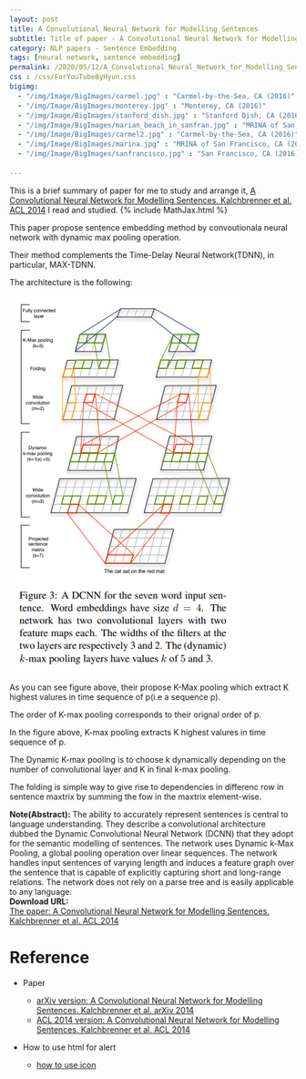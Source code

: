 ```yaml
---
layout: post
title: A Convolutional Neural Network for Modelling Sentences
subtitle: Title of paper - A Convolutional Neural Network for Modelling Sentences
category: NLP papers - Sentence Embedding
tags: [neural network, sentence embedding]
permalink: /2020/05/12/A_Convolutional_Neural_Network_for_Modelling_Sentences/
css : /css/ForYouTubeByHyun.css
bigimg: 
  - "/img/Image/BigImages/carmel.jpg" : "Carmel-by-the-Sea, CA (2016)"
  - "/img/Image/BigImages/monterey.jpg" : "Monterey, CA (2016)"
  - "/img/Image/BigImages/stanford_dish.jpg" : "Stanford Dish, CA (2016)"
  - "/img/Image/BigImages/marian_beach_in_sanfran.jpg" : "MRINA of San Francisco, CA (2016)"
  - "/img/Image/BigImages/carmel2.jpg" : "Carmel-by-the-Sea, CA (2016)"
  - "/img/Image/BigImages/marina.jpg" : "MRINA of San Francisco, CA (2016)"
  - "/img/Image/BigImages/sanfrancisco.jpg" : "San Francisco, CA (2016)"
  
---
```


This is a brief summary of paper for me to study and arrange it, [A Convolutional Neural Network for Modelling Sentences. Kalchbrenner et al. ACL 2014](https://www.aclweb.org/anthology/P14-1062/) I read and studied. 
{% include MathJax.html %}

This paper propose sentence embedding method by convoutionala neural network with dynamic max pooling operation. 

Their method complements the Time-Delay Neural Network(TDNN), in particular, MAX-TDNN.

The architecture is the following:

![Kalchbrenner et al. ACL 20146](/img/Image/NaturalLanguageProcessing/NLPLabs/Paper_Investigation/Word2Vec/2020-05-12-A_Convolutional_Neural_Network_for_Modelling_Sentences/dynamic_pooling.PNG)

As you can see figure above, their propose K-Max pooling which extract K highest valures in time sequence of p(i.e a sequence p). 

The order of K-max pooling corresponds to their orignal order of p. 

In the figure above, K-max pooling extracts K highest valures in time sequence of p. 

The Dynamic K-max pooling is to choose k dynamically depending on the number of convolutional layer and K in final k-max pooling.

The folding is simple way to give rise to dependencies in differenc row in sentence maxtrix by summing the fow in the maxtrix element-wise.


<div class="alert alert-info" role="alert"><i class="fa fa-info-circle"></i> <b>Note(Abstract): </b>
The ability to accurately represent sentences is central to language understanding. They describe a convolutional architecture dubbed the Dynamic Convolutional Neural Network (DCNN) that they adopt for the semantic modelling of sentences. The network uses Dynamic k-Max Pooling, a global pooling operation over linear sequences. The network handles input sentences of varying length and induces a feature graph over the sentence that is capable of explicitly capturing short and long-range relations. The network does not rely on a parse tree and is easily applicable to any language. 
</div>
    
<div class="alert alert-success" role="alert"><i class="fa fa-paperclip fa-lg"></i> <b>Download URL: </b><br>
  <a href="https://www.aclweb.org/anthology/P14-1062/">The paper: A Convolutional Neural Network for Modelling Sentences. Kalchbrenner et al. ACL 2014</a>
</div>

# Reference 

- Paper 
  - [arXiv version: A Convolutional Neural Network for Modelling Sentences. Kalchbrenner et al. arXiv 2014](https://arxiv.org/abs/1404.2188)
  - [ACL 2014 version: A Convolutional Neural Network for Modelling Sentences. Kalchbrenner et al. ACL 2014](https://www.aclweb.org/anthology/P14-1062/)
  
- How to use html for alert
  - [how to use icon](http://idratherbewriting.com/documentation-theme-jekyll/mydoc_icons.html)
    






























